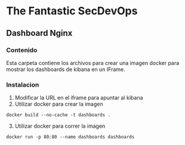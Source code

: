 # The Fantastic SecDevOps
## Dashboard Nginx

### Contenido
Esta carpeta contiene los archivos para crear una imagen docker para mostrar los dashboards de kibana en un IFrame.

### Instalacion
1. Modificar la URL en el iframe para apuntar al kibana
2. Utilizar docker para crear la imagen
```
docker build --no-cache -t dashboards .
```
3. Utilizar docker para correr la imagen
```
docker run -p 80:80 --name dashboards dashboards
```
